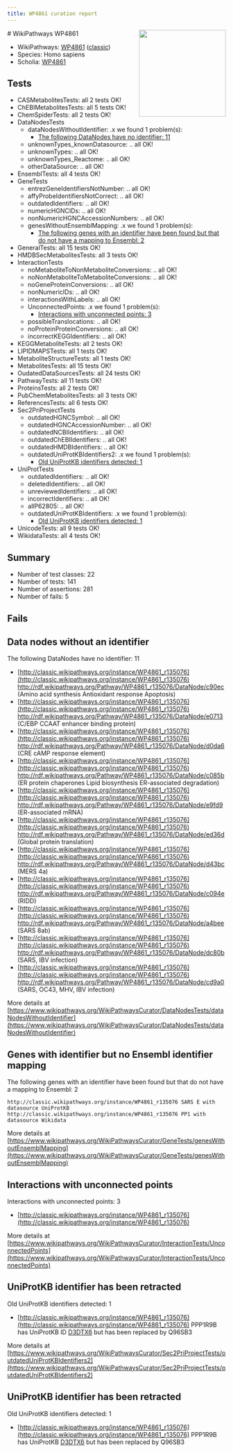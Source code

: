 ```yaml
---
title: WP4861 curation report
---
```


<img style="float: right; width: 200px" src="https://upload.wikimedia.org/wikipedia/commons/thumb/8/83/Wplogo_with_text_500.png/640px-Wplogo_with_text_500.png" />
# WikiPathways WP4861

* WikiPathways: [WP4861](https://wikipathways.org/pathways/WP4861) ([classic](https://classic.wikipathways.org/instance/WP4861))
* Species: Homo sapiens
* Scholia: [WP4861](https://scholia.toolforge.org/wikipathways/WP4861)
## Tests
* CASMetabolitesTests: all 2 tests OK!
* ChEBIMetabolitesTests: all 5 tests OK!
* ChemSpiderTests: all 2 tests OK!
* DataNodesTests
    * dataNodesWithoutIdentifier: .x we found 1 problem(s):
        * [The following DataNodes have no identifier: 11](#8792c491)
    * unknownTypes_knownDatasource: .. all OK!
    * unknownTypes: .. all OK!
    * unknownTypes_Reactome: .. all OK!
    * otherDataSource: .. all OK!
* EnsemblTests: all 4 tests OK!
* GeneTests
    * entrezGeneIdentifiersNotNumber: .. all OK!
    * affyProbeIdentifiersNotCorrect: .. all OK!
    * outdatedIdentifiers: .. all OK!
    * numericHGNCIDs: .. all OK!
    * nonNumericHGNCAccessionNumbers: .. all OK!
    * genesWithoutEnsemblMapping: .x we found 1 problem(s):
        * [The following genes with an identifier have been found but that do not have a mapping to Ensembl: 2](#40286d84)
* GeneralTests: all 15 tests OK!
* HMDBSecMetabolitesTests: all 3 tests OK!
* InteractionTests
    * noMetaboliteToNonMetaboliteConversions: .. all OK!
    * noNonMetaboliteToMetaboliteConversions: .. all OK!
    * noGeneProteinConversions: .. all OK!
    * nonNumericIDs: .. all OK!
    * interactionsWithLabels: .. all OK!
    * UnconnectedPoints: .x we found 1 problem(s):
        * [Interactions with unconnected points: 3](#35a61adb)
    * possibleTranslocations: .. all OK!
    * noProteinProteinConversions: .. all OK!
    * incorrectKEGGIdentifiers: .. all OK!
* KEGGMetaboliteTests: all 2 tests OK!
* LIPIDMAPSTests: all 1 tests OK!
* MetaboliteStructureTests: all 1 tests OK!
* MetabolitesTests: all 15 tests OK!
* OudatedDataSourcesTests: all 24 tests OK!
* PathwayTests: all 11 tests OK!
* ProteinsTests: all 2 tests OK!
* PubChemMetabolitesTests: all 3 tests OK!
* ReferencesTests: all 6 tests OK!
* Sec2PriProjectTests
    * outdatedHGNCSymbol: .. all OK!
    * outdatedHGNCAccessionNumber: .. all OK!
    * outdatedNCBIIdentifiers: .. all OK!
    * outdatedChEBIIdentifiers: .. all OK!
    * outdatedHMDBIdentifiers: .. all OK!
    * outdatedUniProtKBIdentifiers2: .x we found 1 problem(s):
        * [Old UniProtKB identifiers detected: 1](#8da302c8)
* UniProtTests
    * outdatedIdentifiers: .. all OK!
    * deletedIdentifiers: .. all OK!
    * unreviewedIdentifiers: .. all OK!
    * incorrectIdentifiers: .. all OK!
    * allP62805: .. all OK!
    * outdatedUniProtKBIdentifiers: .x we found 1 problem(s):
        * [Old UniProtKB identifiers detected: 1](#11ddc77a)
* UnicodeTests: all 9 tests OK!
* WikidataTests: all 4 tests OK!


## Summary

* Number of test classes: 22
* Number of tests: 141
* Number of assertions: 281
* Number of fails: 5

## Fails

<a name="8792c491" />

## Data nodes without an identifier

The following DataNodes have no identifier: 11

* [http://classic.wikipathways.org/instance/WP4861_r135076](http://classic.wikipathways.org/instance/WP4861_r135076) http://rdf.wikipathways.org/Pathway/WP4861_r135076/DataNode/c90ec (Amino acid synthesis
Antioxidant response
Apoptosis)
* [http://classic.wikipathways.org/instance/WP4861_r135076](http://classic.wikipathways.org/instance/WP4861_r135076) http://rdf.wikipathways.org/Pathway/WP4861_r135076/DataNode/e0713 (C/EBP
CCAAT enhancer binding protein)
* [http://classic.wikipathways.org/instance/WP4861_r135076](http://classic.wikipathways.org/instance/WP4861_r135076) http://rdf.wikipathways.org/Pathway/WP4861_r135076/DataNode/d0da6 (CRE
cAMP response element)
* [http://classic.wikipathways.org/instance/WP4861_r135076](http://classic.wikipathways.org/instance/WP4861_r135076) http://rdf.wikipathways.org/Pathway/WP4861_r135076/DataNode/c085b (ER protein chaperones
Lipid biosynthesis
ER-associated degradation)
* [http://classic.wikipathways.org/instance/WP4861_r135076](http://classic.wikipathways.org/instance/WP4861_r135076) http://rdf.wikipathways.org/Pathway/WP4861_r135076/DataNode/e9fd9 (ER-associated
mRNA)
* [http://classic.wikipathways.org/instance/WP4861_r135076](http://classic.wikipathways.org/instance/WP4861_r135076) http://rdf.wikipathways.org/Pathway/WP4861_r135076/DataNode/ed36d (Global protein
translation)
* [http://classic.wikipathways.org/instance/WP4861_r135076](http://classic.wikipathways.org/instance/WP4861_r135076) http://rdf.wikipathways.org/Pathway/WP4861_r135076/DataNode/d43bc (MERS 4a)
* [http://classic.wikipathways.org/instance/WP4861_r135076](http://classic.wikipathways.org/instance/WP4861_r135076) http://rdf.wikipathways.org/Pathway/WP4861_r135076/DataNode/c094e (RIDD)
* [http://classic.wikipathways.org/instance/WP4861_r135076](http://classic.wikipathways.org/instance/WP4861_r135076) http://rdf.wikipathways.org/Pathway/WP4861_r135076/DataNode/a4bee (SARS 8ab)
* [http://classic.wikipathways.org/instance/WP4861_r135076](http://classic.wikipathways.org/instance/WP4861_r135076) http://rdf.wikipathways.org/Pathway/WP4861_r135076/DataNode/dc80b (SARS, IBV infection)
* [http://classic.wikipathways.org/instance/WP4861_r135076](http://classic.wikipathways.org/instance/WP4861_r135076) http://rdf.wikipathways.org/Pathway/WP4861_r135076/DataNode/cd9a0 (SARS, OC43,
MHV, IBV infection)


More details at [https://www.wikipathways.org/WikiPathwaysCurator/DataNodesTests/dataNodesWithoutIdentifier](https://www.wikipathways.org/WikiPathwaysCurator/DataNodesTests/dataNodesWithoutIdentifier)

<a name="40286d84" />

## Genes with identifier but no Ensembl identifier mapping

The following genes with an identifier have been found but that do not have a mapping to Ensembl: 2
```
http://classic.wikipathways.org/instance/WP4861_r135076 SARS E with datasource UniProtKB
http://classic.wikipathways.org/instance/WP4861_r135076 PP1 with datasource Wikidata
```

More details at [https://www.wikipathways.org/WikiPathwaysCurator/GeneTests/genesWithoutEnsemblMapping](https://www.wikipathways.org/WikiPathwaysCurator/GeneTests/genesWithoutEnsemblMapping)

<a name="35a61adb" />

## Interactions with unconnected points

Interactions with unconnected points: 3

* [http://classic.wikipathways.org/instance/WP4861_r135076](http://classic.wikipathways.org/instance/WP4861_r135076)


More details at [https://www.wikipathways.org/WikiPathwaysCurator/InteractionTests/UnconnectedPoints](https://www.wikipathways.org/WikiPathwaysCurator/InteractionTests/UnconnectedPoints)

<a name="8da302c8" />

## UniProtKB identifier has been retracted

Old UniProtKB identifiers detected: 1

* [http://classic.wikipathways.org/instance/WP4861_r135076](http://classic.wikipathways.org/instance/WP4861_r135076) PPP1R9B has UniProtKB ID [D3DTX6](https://bioregistry.io/D3DTX6) but has been replaced by Q96SB3


More details at [https://www.wikipathways.org/WikiPathwaysCurator/Sec2PriProjectTests/outdatedUniProtKBIdentifiers2](https://www.wikipathways.org/WikiPathwaysCurator/Sec2PriProjectTests/outdatedUniProtKBIdentifiers2)

<a name="11ddc77a" />

## UniProtKB identifier has been retracted

Old UniProtKB identifiers detected: 1

* [http://classic.wikipathways.org/instance/WP4861_r135076](http://classic.wikipathways.org/instance/WP4861_r135076) PPP1R9B has UniProtKB [D3DTX6](https://bioregistry.io/uniprot:D3DTX6) but has been replaced by Q96SB3



